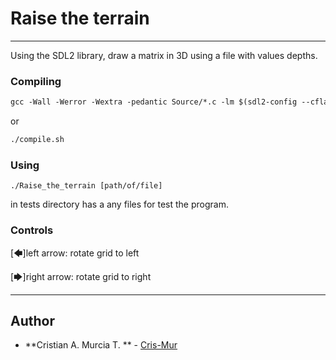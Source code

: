 # Raise the terrain

---

Using the SDL2 library, draw a matrix in 3D using a file with values depths.

### Compiling

```gcc
gcc -Wall -Werror -Wextra -pedantic Source/*.c -lm $(sdl2-config --cflags --libs) -o Raise_the_terrain
```

or

```bash
./compile.sh
```

### Using

```
./Raise_the_terrain [path/of/file]
```

in tests directory has a any files for test the program.

### Controls

[🡄]left arrow: rotate grid to left

[🡆]right arrow: rotate grid to right

---

## Author

* **Cristian A. Murcia T. ** - [Cris-Mur](https://github.com/Cris-Mur/)
